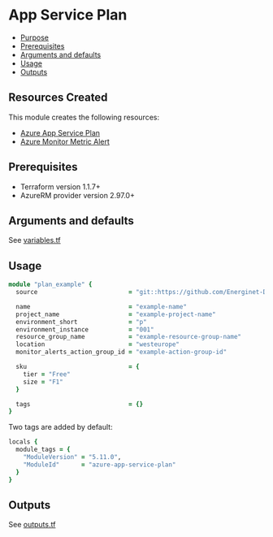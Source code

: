 # App Service Plan

- [Purpose](#purpose)
- [Prerequisites](#prerequisites)
- [Arguments and defaults](#arguments-and-defaults)
- [Usage](#usage)
- [Outputs](#outputs)

## Resources Created

This module creates the following resources:

- [Azure App Service Plan](https://registry.terraform.io/providers/hashicorp/azurerm/latest/docs/resources/app_service_plan)
- [Azure Monitor Metric Alert](https://registry.terraform.io/providers/hashicorp/azurerm/latest/docs/resources/monitor_metric_alert)

## Prerequisites

- Terraform version 1.1.7+
- AzureRM provider version 2.97.0+

## Arguments and defaults

See [variables.tf](./variables.tf)

## Usage

```ruby
module "plan_example" {
  source                         = "git::https://github.com/Energinet-DataHub/geh-terraform-modules.git//azure/app-service-plan?ref=5.11.0"

  name                           = "example-name"
  project_name                   = "example-project-name"
  environment_short              = "p"
  environment_instance           = "001"
  resource_group_name            = "example-resource-group-name"
  location                       = "westeurope"
  monitor_alerts_action_group_id = "example-action-group-id"

  sku                            = {
    tier = "Free"
    size = "F1"
  }

  tags                           = {}
}
```

Two tags are added by default:

```ruby
locals {
  module_tags = {
    "ModuleVersion" = "5.11.0",
    "ModuleId"      = "azure-app-service-plan"
  }
}
```

## Outputs

See [outputs.tf](./outputs.tf)
